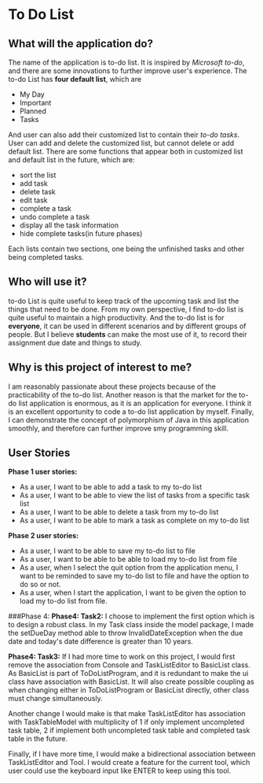 # To Do List

## What will the application do?
The name of the application is to-do list. It is inspired by *Microsoft to-do*, and there are some innovations to further
improve user's experience. The to-do List has **four default list**, which are
 - My Day
 - Important
 - Planned 
 - Tasks

And user can also add their customized list to contain their *to-do tasks*. User can add and delete the customized list,
but cannot delete or add default list. There are some functions that appear both in customized list and default list in 
the future, which are:
- sort the list
- add task
- delete task
- edit task
- complete a task
- undo complete a task
- display all the task information
- hide complete tasks(in future phases)

Each lists contain two sections, one being the unfinished tasks and other being completed tasks.


## Who will use it?
to-do List is quite useful to keep track of the upcoming task and list the things that need to be done. 
From my own perspective, I find to-do list is quite useful to maintain a high productivity. 
And the to-do list is for **everyone**, it can be used in different scenarios and by different groups of people. 
But I believe **students** can make the most use of it, to record their assignment due date and things to study.


## Why is this project of interest to me?
I am reasonably passionate about these projects because of the practicability of the to-do list. Another reason is 
that the market for the to-do list application is enormous, as it is an application for everyone. 
I think it is an excellent opportunity to code a to-do list application by myself. Finally, 
I can demonstrate the concept of polymorphism of Java in this application smoothly, and therefore can further improve
 smy programming skill.  

## User Stories
**Phase 1 user stories:**
- As a user, I want to be able to add a task to my to-do list
- As a user, I want to be able to view the list of tasks from a specific task list
- As a user, I want to be able to delete a task from my to-do list
- As a user, I want to be able to mark a task as complete on my to-do list


**Phase 2 user stories:**
- As a user, I want to be able to save my to-do list to file
- As a user, I want to be able to be able to load my to-do list from file 
- As a user, when I select the quit option from the application menu, I want to be reminded to save my to-do list 
to file and have the option to do so or not.
- As a user, when I start the application, I want to be given the option to load my to-do list from file.

###Phase 4:
**Phase4: Task2:**
I choose to implement the first option which is to design a robust class. In my Task class inside the model package, 
I made the setDueDay method able to throw InvalidDateException when the due date and today's date difference is
greater than 10 years.

**Phase4: Task3:**
If I had more time to work on this project, I would first remove the association from Console and TaskListEditor to BasicList
class. As BasicList is part of ToDoListProgram, and it is redundant to make the ui class have association with BasicList.
It will also create possible coupling as when changing either in ToDoListProgram or BasicList directly, other class
must change simultaneously. 

Another change I would make is that make TaskListEditor has association with TaskTableModel with multiplicity of 
1 if only implement uncompleted task table, 2 if implement both uncompleted task table and completed task table in
the future.

Finally, if I have more time, I would make a bidirectional association between TaskListEditor and Tool. I would create 
a feature for the current tool, which user could use the keyboard input like ENTER to keep using this tool.


















